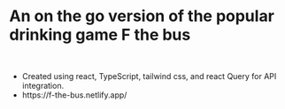 <h1>An on the go version of the popular drinking game F the bus</h1>
<br>

<ul>
<li>Created using react, TypeScript, tailwind css, and react Query for API integration.</li>
<li>https://f-the-bus.netlify.app/</li>
</ul>


